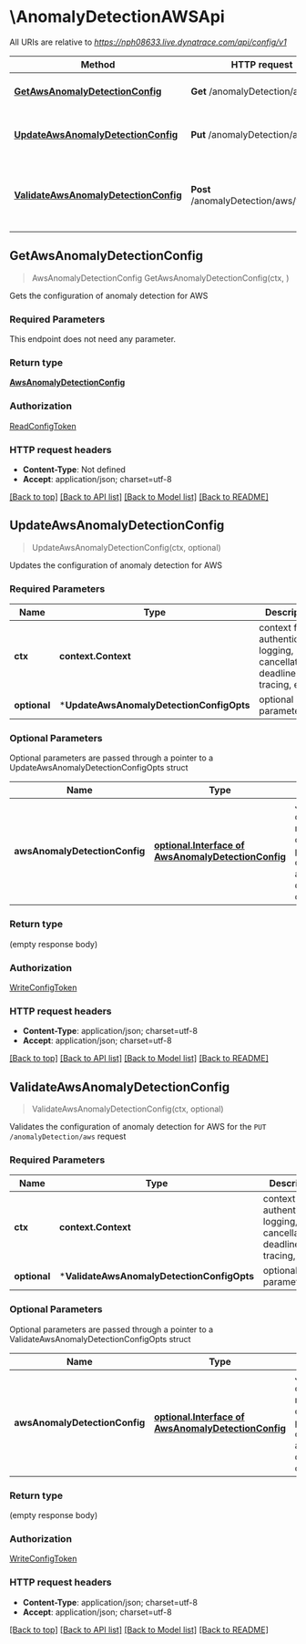 # \AnomalyDetectionAWSApi

All URIs are relative to *https://nph08633.live.dynatrace.com/api/config/v1*

Method | HTTP request | Description
------------- | ------------- | -------------
[**GetAwsAnomalyDetectionConfig**](AnomalyDetectionAWSApi.md#GetAwsAnomalyDetectionConfig) | **Get** /anomalyDetection/aws | Gets the configuration of anomaly detection for AWS
[**UpdateAwsAnomalyDetectionConfig**](AnomalyDetectionAWSApi.md#UpdateAwsAnomalyDetectionConfig) | **Put** /anomalyDetection/aws | Updates the configuration of anomaly detection for AWS
[**ValidateAwsAnomalyDetectionConfig**](AnomalyDetectionAWSApi.md#ValidateAwsAnomalyDetectionConfig) | **Post** /anomalyDetection/aws/validator | Validates the configuration of anomaly detection for AWS for the &#x60;PUT /anomalyDetection/aws&#x60; request



## GetAwsAnomalyDetectionConfig

> AwsAnomalyDetectionConfig GetAwsAnomalyDetectionConfig(ctx, )

Gets the configuration of anomaly detection for AWS

### Required Parameters

This endpoint does not need any parameter.

### Return type

[**AwsAnomalyDetectionConfig**](AwsAnomalyDetectionConfig.md)

### Authorization

[ReadConfigToken](../README.md#ReadConfigToken)

### HTTP request headers

- **Content-Type**: Not defined
- **Accept**: application/json; charset=utf-8

[[Back to top]](#) [[Back to API list]](../README.md#documentation-for-api-endpoints)
[[Back to Model list]](../README.md#documentation-for-models)
[[Back to README]](../README.md)


## UpdateAwsAnomalyDetectionConfig

> UpdateAwsAnomalyDetectionConfig(ctx, optional)

Updates the configuration of anomaly detection for AWS

### Required Parameters


Name | Type | Description  | Notes
------------- | ------------- | ------------- | -------------
**ctx** | **context.Context** | context for authentication, logging, cancellation, deadlines, tracing, etc.
 **optional** | ***UpdateAwsAnomalyDetectionConfigOpts** | optional parameters | nil if no parameters

### Optional Parameters

Optional parameters are passed through a pointer to a UpdateAwsAnomalyDetectionConfigOpts struct


Name | Type | Description  | Notes
------------- | ------------- | ------------- | -------------
 **awsAnomalyDetectionConfig** | [**optional.Interface of AwsAnomalyDetectionConfig**](AwsAnomalyDetectionConfig.md)| JSON body of the request, containing parameters of the AWS anomaly detection configuration. | 

### Return type

 (empty response body)

### Authorization

[WriteConfigToken](../README.md#WriteConfigToken)

### HTTP request headers

- **Content-Type**: application/json; charset=utf-8
- **Accept**: application/json; charset=utf-8

[[Back to top]](#) [[Back to API list]](../README.md#documentation-for-api-endpoints)
[[Back to Model list]](../README.md#documentation-for-models)
[[Back to README]](../README.md)


## ValidateAwsAnomalyDetectionConfig

> ValidateAwsAnomalyDetectionConfig(ctx, optional)

Validates the configuration of anomaly detection for AWS for the `PUT /anomalyDetection/aws` request

### Required Parameters


Name | Type | Description  | Notes
------------- | ------------- | ------------- | -------------
**ctx** | **context.Context** | context for authentication, logging, cancellation, deadlines, tracing, etc.
 **optional** | ***ValidateAwsAnomalyDetectionConfigOpts** | optional parameters | nil if no parameters

### Optional Parameters

Optional parameters are passed through a pointer to a ValidateAwsAnomalyDetectionConfigOpts struct


Name | Type | Description  | Notes
------------- | ------------- | ------------- | -------------
 **awsAnomalyDetectionConfig** | [**optional.Interface of AwsAnomalyDetectionConfig**](AwsAnomalyDetectionConfig.md)| JSON body of the request, containing parameters of the AWS anomaly detection configuration. | 

### Return type

 (empty response body)

### Authorization

[WriteConfigToken](../README.md#WriteConfigToken)

### HTTP request headers

- **Content-Type**: application/json; charset=utf-8
- **Accept**: application/json; charset=utf-8

[[Back to top]](#) [[Back to API list]](../README.md#documentation-for-api-endpoints)
[[Back to Model list]](../README.md#documentation-for-models)
[[Back to README]](../README.md)


